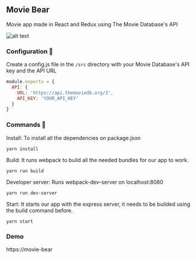 ## Movie Bear

Movie app made in React and Redux using The Movie Database's API

![alt text](https://i.imgur.com/98Yzww1.png)

### Configuration 🔧

Create a config.js file in the ```/src``` directory with your Movie Database's API key and the API URL

```js
module.exports = {
  API: {
    URL: 'https://api.themoviedb.org/3',
    API_KEY: 'YOUR_API_KEY'
  }
}
```

### Commands 💾

Install: To install all the dependencies on package.json

```yarn install```

Build: It runs webpack to build all the needed bundles for our app to work.

```yarn run build```

Developer server: Runs webpack-dev-server on localhost:8080

```yarn run dev-server```

Start: It starts our app with the express server, it needs to be builded using the build command before.

```yarn start```


### Demo

https://movie-bear
